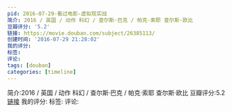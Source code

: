 ```yaml
---
pid: 2016-07-29-看过电影-虚拟现实战
简介: 2016 / 英国 / 动作 科幻 / 查尔斯·巴克 / 帕克·索耶 查尔斯·欧比
豆瓣评分: '5.2'
链接: https://movie.douban.com/subject/26385113/
创建时间: '2016-07-29 21:28:02'
我的评分:
标签:
评论:
tags: [douban]
categories: [timeline]
---
```

简介:2016 / 英国 / 动作 科幻 / 查尔斯·巴克 / 帕克·索耶 查尔斯·欧比
豆瓣评分:5.2
[链接](https://movie.douban.com/subject/26385113/)
我的评分:
标签:
评论:
